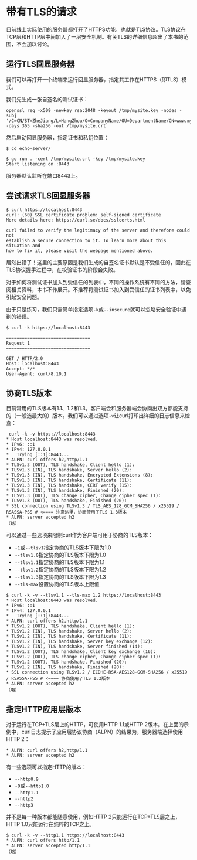 # 带有TLS的请求

目前线上实际使用的服务器都打开了HTTPS功能，也就是TLS协议。TLS协议在TCP层和HTTP层中间加入了一层安全机制。有关TLS的详细信息超出了本书的范围，不会加以讨论。

## 运行TLS回显服务器

我们可以再打开一个终端来运行回显服务器，指定其工作在HTTPS（即TLS）模式。

我们先生成一张自签名的测试证书：

```shell
openssl req -x509 -newkey rsa:2048 -keyout /tmp/mysite.key -nodes -subj '/C=CN/ST=ZheJiang/L=HangZhou/O=CompanyName/OU=DepartmentName/CN=www.mysite.com' -days 365 -sha256 -out /tmp/mysite.crt
```

然后启动回显服务器，指定证书和私钥位置：

```shell
$ cd echo-server/

$ go run . -cert /tmp/mysite.crt -key /tmp/mysite.key
Start listening on :8443
```

服务器默认监听在端口8443上。

## 尝试请求TLS回显服务器

```shell
$ curl https://localhost:8443
curl: (60) SSL certificate problem: self-signed certificate
More details here: https://curl.se/docs/sslcerts.html

curl failed to verify the legitimacy of the server and therefore could not
establish a secure connection to it. To learn more about this situation and
how to fix it, please visit the webpage mentioned above.
```

居然出错了！这里的主要原因是我们生成的自签名证书默认是不受信任的，因此在TLS协议握手过程中，在校验证书的阶段会失败。

对于如何将测试证书加入到受信任的列表中，不同的操作系统有不同的方法，请查阅相关资料，本书不作展开。不推荐将测试证书加入到受信任的证书列表中，以免引起安全问题。

由于只是练习，我们只需简单指定选项`-k`或`--insecure`就可以忽略安全验证中遇到的错误。

```shell
$ curl -k https://localhost:8443

================================
Request 1
================================

GET / HTTP/2.0
Host: localhost:8443
Accept: */*
User-Agent: curl/8.10.1
```

## 协商TLS版本

目前常用的TLS版本有1.1、1.2和1.3。客户端会和服务器端会协商出双方都能支持的（一般选最大的）版本。我们可以通过选项`-v`让curl打印出详细的日志信息来检查：

```shell
 curl -k -v https://localhost:8443
* Host localhost:8443 was resolved.
* IPv6: ::1
* IPv4: 127.0.0.1
*   Trying [::1]:8443...
* ALPN: curl offers h2,http/1.1
* TLSv1.3 (OUT), TLS handshake, Client hello (1):
* TLSv1.3 (IN), TLS handshake, Server hello (2):
* TLSv1.3 (IN), TLS handshake, Encrypted Extensions (8):
* TLSv1.3 (IN), TLS handshake, Certificate (11):
* TLSv1.3 (IN), TLS handshake, CERT verify (15):
* TLSv1.3 (IN), TLS handshake, Finished (20):
* TLSv1.3 (OUT), TLS change cipher, Change cipher spec (1):
* TLSv1.3 (OUT), TLS handshake, Finished (20):
* SSL connection using TLSv1.3 / TLS_AES_128_GCM_SHA256 / x25519 / RSASSA-PSS # <==== 注意这里，协商使用了TLS 1.3版本
* ALPN: server accepted h2
（略）
```

可以通过一些选项来限制curl作为客户端可用于协商的TLS版本：

- `-1`或`--tlsv1`指定协商的TLS版本下限为1.0
- `--tlsv1.0`指定协商的TLS版本下限为1.0
- `--tlsv1.1`指定协商的TLS版本下限为1.1
- `--tlsv1.2`指定协商的TLS版本下限为1.2
- `--tlsv1.3`指定协商的TLS版本下限为1.3
- `--tls-max`设置协商的TLS版本上限值

```shell
$ curl -k -v --tlsv1.1 --tls-max 1.2 https://localhost:8443
* Host localhost:8443 was resolved.
* IPv6: ::1
* IPv4: 127.0.0.1
*   Trying [::1]:8443...
* ALPN: curl offers h2,http/1.1
* TLSv1.2 (OUT), TLS handshake, Client hello (1):
* TLSv1.2 (IN), TLS handshake, Server hello (2):
* TLSv1.2 (IN), TLS handshake, Certificate (11):
* TLSv1.2 (IN), TLS handshake, Server key exchange (12):
* TLSv1.2 (IN), TLS handshake, Server finished (14):
* TLSv1.2 (OUT), TLS handshake, Client key exchange (16):
* TLSv1.2 (OUT), TLS change cipher, Change cipher spec (1):
* TLSv1.2 (OUT), TLS handshake, Finished (20):
* TLSv1.2 (IN), TLS handshake, Finished (20):
* SSL connection using TLSv1.2 / ECDHE-RSA-AES128-GCM-SHA256 / x25519 / RSASSA-PSS # <==== 协商使用了TLS 1.2版本
* ALPN: server accepted h2
（略）
```

## 指定HTTP应用层版本

对于运行在TCP+TLS层上的HTTP，可使用HTTP 1.1或HTTP 2版本。在上面的示例中，curl日志提示了应用层协议协商（ALPN）的结果为，服务器端选择使用HTTP 2：

```
* ALPN: curl offers h2,http/1.1
* ALPN: server accepted h2
```

有一些选项可以指定HTTP的版本：

- `--http0.9`
- `-0`或`--http1.0`
- `--http1.1`
- `--http2`
- `--http3`

并不是每一种版本都能随意使用，例如HTTP 2只能运行在TCP+TLS层之上，HTTP 1.0只能运行在纯粹的TCP之上。

```shell
$ curl -k -v --http1.1 https://localhost:8443
* ALPN: curl offers http/1.1
* ALPN: server accepted http/1.1
（略）
```
